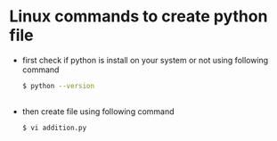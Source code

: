 # Linux commands to create python file

* first check if python is install on your system or not using following command
  ```sh
  $ python --version
 
  ```
 

* then create file using following command

  ```sh
  $ vi addition.py

  ```
